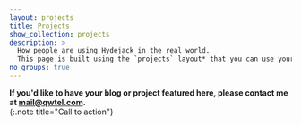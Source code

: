 ```yaml
---
layout: projects
title: Projects
show_collection: projects
description: >
  How people are using Hydejack in the real world. 
  This page is built using the `projects` layout* that you can use yourself to build a portfolio.
no_groups: true
---
```


__If you'd like to have your blog or project featured here, please contact me at [mail@qwtel.com](mailto:mail@qwtel.com).__  
{:.note title="Call to action"}

<br/>